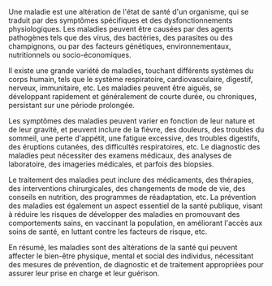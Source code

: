 Une maladie est une altération de l'état de santé d'un organisme, qui se traduit par des symptômes spécifiques et des dysfonctionnements physiologiques. Les maladies peuvent être causées par des agents pathogènes tels que des virus, des bactéries, des parasites ou des champignons, ou par des facteurs génétiques, environnementaux, nutritionnels ou socio-économiques.

Il existe une grande variété de maladies, touchant différents systèmes du corps humain, tels que le système respiratoire, cardiovasculaire, digestif, nerveux, immunitaire, etc. Les maladies peuvent être aiguës, se développant rapidement et généralement de courte durée, ou chroniques, persistant sur une période prolongée. 

Les symptômes des maladies peuvent varier en fonction de leur nature et de leur gravité, et peuvent inclure de la fièvre, des douleurs, des troubles du sommeil, une perte d'appétit, une fatigue excessive, des troubles digestifs, des éruptions cutanées, des difficultés respiratoires, etc. Le diagnostic des maladies peut nécessiter des examens médicaux, des analyses de laboratoire, des imageries médicales, et parfois des biopsies.

Le traitement des maladies peut inclure des médicaments, des thérapies, des interventions chirurgicales, des changements de mode de vie, des conseils en nutrition, des programmes de réadaptation, etc. La prévention des maladies est également un aspect essentiel de la santé publique, visant à réduire les risques de développer des maladies en promouvant des comportements sains, en vaccinant la population, en améliorant l'accès aux soins de santé, en luttant contre les facteurs de risque, etc.

En résumé, les maladies sont des altérations de la santé qui peuvent affecter le bien-être physique, mental et social des individus, nécessitant des mesures de prévention, de diagnostic et de traitement appropriées pour assurer leur prise en charge et leur guérison.
